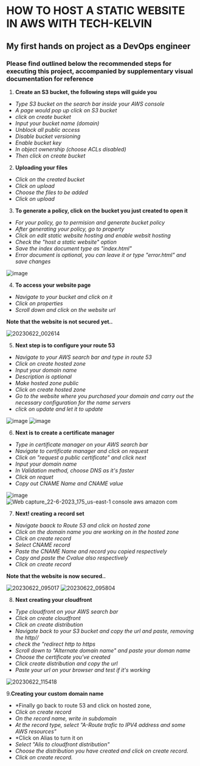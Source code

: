 # HOW TO HOST A STATIC WEBSITE IN AWS WITH TECH-KELVIN #
## My first hands on project as a DevOps engineer ##

### Please find outlined below the recommended steps for executing this project, accompanied by supplementary visual documentation for reference ###

1. **Create an S3 bucket, the following steps will guide you**
+ *Type S3 bucket on the search bar inside your AWS console*
+ *A page would pop up click on S3 bucket*
+ *click on create bucket*
+ *Input your bucket name (domain)*
+ *Unblock all public access*
+ *Disable bucket versioning*
+ *Enable bucket key*
+ *In object ownership (choose ACLs disabled)*
+ *Then click on create bucket*

2. **Uploading your files**
+ *Click on the created bucket*
+ *Click on upload*
+ *Choose the files to be added*
+ *Click on upload*
  
3. **To generate a policy, click on the bucket you just created to open it**
+ *For your policy, go to permision and generate bucket policy*
+ *After generating your policy, go to property*
+ *Click on edit static website hosting and enable websit hosting*
+ *Check the "host a static website" option*
+ *Save the index document type as "index.html"*
+ *Error document is optional, you can leave it or type "error.html" and save changes*

![image](https://github.com/kelvind627/Class-Project/assets/136044631/18765234-7d5d-4885-9cc8-ceeb1f2e73b8)

4. **To access your website page**
+ *Navigate to your bucket and click on it*
+ *Click on properties*
+ *Scroll down and click on the website url*

**Note that the website is not secured yet..** 

![20230622_002614](https://github.com/kelvind627/Class-Project/assets/136044631/d7b89e84-16b8-4a2a-bee3-60688280686d)

5. **Next step is to configure your route 53**
+ *Navigate to your AWS search bar and type in route 53*
+ *Click on create hosted zone*
+ *Input your domain name*
+ *Description is optional*
+ *Make hosted zone public*
+ *Click on create hosted zone*
+ *Go to the website where you purchased your domain and carry out the necessary configuration for the name servers*
+ *click on update and let it to update*
  
![image](https://github.com/kelvind627/Class-Project/assets/136044631/851e83e3-f2f4-49b0-8800-dfe360fafcf8)
![image](https://github.com/kelvind627/Class-Project/assets/136044631/fa37fb49-a589-4c60-8321-e745a59bd75d)

6. **Next is to create a certificate manager**
+ *Type in certificate manager on your AWS search bar*
+ *Navigate to certificate manager and click on request*
+ *Click on "request a public certificate" and click next*
+ *Input your domain name*
+ *In Validation method, choose DNS as it's faster*
+ *Click on requet*
+ *Copy out CNAME Name and CNAME value*
  
![image](https://github.com/kelvind627/Class-Project/assets/136044631/fcf96bfb-6766-43ae-8d99-b2ff77d1e5c6)
![Web capture_22-6-2023_175_us-east-1 console aws amazon com](https://github.com/kelvind627/Class-Project/assets/136044631/82e951ea-f675-4eec-a75a-c0c93b96b53f)

7. **Next! creating a record set**
+ *Navigate baack to Route 53 and click on hosted zone*
+ *Click on the domain name you are working on in the hosted zone*
+ *Click on create record*
+ *Select CNAME record*
+ *Paste the CNAME Name and record you copied respectively*
+ *Copy and paste the Cvalue also respectively*
+ *Click on create record*

**Note that the website is now secured..** 

![20230622_095017](https://github.com/kelvind627/Class-Project/assets/136044631/fa52d1a3-c0a9-4da7-a958-b257d67d06c0)
![20230622_095804](https://github.com/kelvind627/Class-Project/assets/136044631/c114360f-b2d2-4b9e-869b-6cae2d4bf97a)

8. **Next creating your cloudfront**
+ *Type cloudfront on your AWS search bar*
+ *Click on create cloudfront*
+ *Click on create distribution*
+ *Navigate back to your S3 bucket and copy the url and paste, removing the http//*
+ *check the "redirect http to https*
+ *Scroll down to "Alternate domain name" and paste your doman name*
+ *Choose the certificate you've created*
+ *Click create distribution and copy the url*
+ *Paste your url on your browser and test if it's working*

![20230622_115418](https://github.com/kelvind627/Class-Project/assets/136044631/6b48895d-33bb-42bb-a933-5ff6f1f372da)

9.**Creating your custom domain name**
+ *Finally go back to route 53 and click on hosted zone,
+ *Click on create record*
+ *On the record name, write in subdomain*
+ *At the record type, select "A-Route trafic to IPV4 address and some AWS resources"*
+ *Click on Alias to turn it on
+ *Select "Alis to cloudfront distribution"*
+ *Choose the distribution you have created and click on create record.*
+ *Click on create record.*









  





